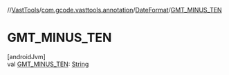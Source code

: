 //[VastTools](../../../index.md)/[com.gcode.vasttools.annotation](../index.md)/[DateFormat](index.md)/[GMT_MINUS_TEN](-g-m-t_-m-i-n-u-s_-t-e-n.md)

# GMT_MINUS_TEN

[androidJvm]\
val [GMT_MINUS_TEN](-g-m-t_-m-i-n-u-s_-t-e-n.md): [String](https://developer.android.com/reference/kotlin/java/lang/String.html)
